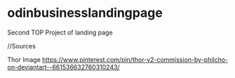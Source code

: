 # odinbusinesslandingpage
Second TOP Project of landing page 

//Sources 

Thor Image 
    https://www.pinterest.com/pin/thor-v2-commission-by-philcho-on-deviantart--661536632760310243/


